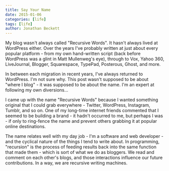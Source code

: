 ```yaml
---
title: Say Your Name
date: 2015-01-06
categories: [life]
tags: [life]
author: Jonathan Beckett
---
```


My blog wasn't always called "Recursive Words". It hasn't always lived at WordPress either. Over the years I've probably written at just about every popular platform - from my own hand-written script (back before WordPress was a glint in Matt Mullenweg's eye), through to Vox, Yahoo 360, LiveJournal, Blogger, Squarespace, TypePad, Posterous, Ghost, and more.

In between each migration in recent years, I've always returned to WordPress. I'm not sure why. This post wasn't supposed to be about "where I blog" - it was supposed to be about the name. I'm an expert at following my own diversions...

I came up with the name "Recursive Words" because I wanted something original that I could grab everywhere - Twitter, WordPress, Instagram, Tumblr, and so on. One of my long-time internet friends commented that I seemed to be building a brand - it hadn't occurred to me, but perhaps I was - if only to ring-fence the name and prevent others grabbing it at popular online destinations.

The name relates well with my day job - I'm a software and web developer - and the cyclical nature of the things I tend to write about. In programming, "recursion" is the process of feeding results back into the same function that made them - which is sort of what we do as bloggers. We read and comment on each other's blogs, and those interactions influence our future contributions. In a way, we are recursive writing machines.